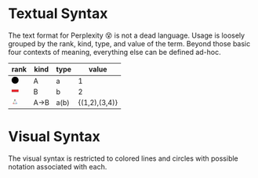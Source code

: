 # Textual Syntax

The text format for Perplexity 😵 is not a dead language.
Usage is loosely grouped by the rank, kind, type, and value of the term.
Beyond those basic four contexts of meaning, everything else can be defined ad-hoc.

| rank       | kind                    |	type    | value
|------------|------------------------------------|---------------|--------------------------
| <img src="/img/black_circle.png" title="black circle" style="height:1em;"/>     | A     | a    | 1 
| <img src="/img/red_line.png" title="red line" style="height:1em;"/>             |	B     | b    | 2
| <img src="/img/triangle_inequality.png" alt="inequality" style="height:1em;"/>  | A->B  | a(b) | {(1,2),(3,4)}

# Visual Syntax

The visual syntax is restricted to colored lines and circles with possible notation associated with each.

